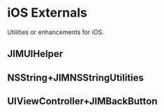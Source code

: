 # iOS Externals
Utilities or enhancements for iOS.

## JIMUIHelper

## NSString+JIMNSStringUtilities

## UIViewController+JIMBackButton
